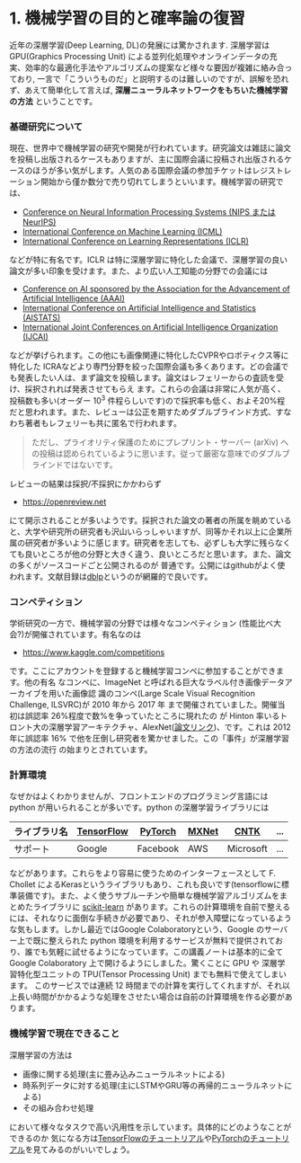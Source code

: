 # 1. 機械学習の目的と確率論の復習
近年の深層学習(Deep Learning, DL)の発展には驚かされます. 深層学習は GPU(Graphics Processing Unit) による並列化処理やオンラインデータの充実、効率的な最適化手法やアルゴリズムの提案など様々な要因が複雑に絡み合っており, 一言で「こういうものだ」と説明するのは難しいのですが、誤解を恐れず、あえて簡単化して言えば, **深層ニューラルネットワークをもちいた機械学習の方法** ということです。

### 基礎研究について
現在、世界中で機械学習の研究や開発が行われています。研究論文は雑誌に論文を投稿し出版されるケースもありますが、主に国際会議に投稿され出版されるケースのほうが多い気がします。人気のある国際会議の参加チケットはレジストレーション開始から僅か数分で売り切れてしまうといいます。機械学習の研究では、

- [Conference on Neural Information Processing Systems (NIPS または NeurIPS)](https://nips.cc)
- [International Conference on Machine Learning (ICML)](https://icml.cc)
- [International Conference on Learning Representations (ICLR)](https://iclr.cc)

などが特に有名です。ICLR は特に深層学習に特化した会議で、深層学習の良い論文が多い印象を受けます。また、より広い人工知能の分野での会議には

- [Conference on AI sponsored by the Association for the Advancement of Artificial Intelligence (AAAI)](https://www.aaai.org/Conferences/AAAI/aaai.php)
- [International Conference on Artificial Intelligence and Statistics (AISTATS)](https://www.aistats.org)
- [International Joint Conferences on Artificial Intelligence Organization (IJCAI)](https://www.ijcai.org)

などが挙げられます。この他にも画像関連に特化したCVPRやロボティクス等に特化した ICRAなどより専門分野を絞った国際会議も多くあります。どの会議でも発表したい人は、まず論文を投稿します。論文はレフェリーからの査読を受け、採択されれば発表させてもらえ ます。これらの会議は非常に人気が高く、投稿数も多い(オーダー $10^3$ 件程らしいです)ので採択率も低く、およそ20%程だと思われます。また、レビューは公正を期すためダブルブラインド方式、すなわち著者もレフェリーも共に匿名で行われます。
> ただし、プライオリティ保護のためにプレプリント・サーバー (arXiv) への投稿は認められているように思います。従って厳密な意味でのダブルブラインドではないです。

レビューの結果は採択/不採択にかかわらず
- https://openreview.net

にて開示されることが多いようです。採択された論文の著者の所属を眺めていると、大学や研究所の研究者も沢山いらっしゃいますが、同等かそれ以上に企業所属の研究者が多いように感じます。研究者を志しても、必ずしも大学に残らなくても良いところが他の分野と大きく違う、良いところだと思います。また、論文の多くがソースコードごと公開されるのが 普通です。公開にはgithubがよく使われます。文献目録は[dblp](https://dblp.uni-trier.de/)というのが網羅的で良いです。

### コンペティション
学術研究の一方で、機械学習の分野では様々なコンペティション (性能比べ大会?)が開催されています。有名なのは

- https://www.kaggle.com/competitions

です。ここにアカウントを登録すると機械学習コンペに参加することができます。他の有名 なコンペに、ImageNet と呼ばれる巨大なラベル付き画像データアーカイブを用いた画像認 識のコンペ(Large Scale Visual Recognition Challenge, ILSVRC)が 2010 年から 2017 年 まで開催されていました。開催当初は誤認率 26%程度で数%を争っていたところに現れたの が Hinton 率いるトロント大の深層学習アーキテクチャ、AlexNet([論文リンク](http://papers.nips.cc/paper/4824-imagenet-classification-with-deep-convolutional-neural-networ))、です。これは 2012 年に誤認率 16% で他を圧倒し研究者を驚かせました。この「事件」が深層学習の方法の流行 の始まりとされています。


### 計算環境
なぜかはよくわかりませんが、フロントエンドのプログラミング言語には python が用いられることが多いです。python の深層学習ライブラリには

ライブラリ名|[TensorFlow](https://www.tensorflow.org/)|[PyTorch](https://pytorch.org/)|[MXNet](https://mxnet.apache.org)|[CNTK](https://docs.microsoft.com/en-us/cognitive-toolkit/)|...
---|---|---|---|---|---
サポート|Google|Facebook|AWS|Microsoft|...

などがあります。これらをより容易に使うためのインターフェースとして F. Chollet によるKerasというライブラリもあり、これも良いです(tensorflowに標準装備です)。また、よく使うサブルーチンや簡単な機械学習アルゴリズムをまとめたライブラリに [scikit-learn](https://scikit-learn.org/stable/) があります。これらの計算環境を自前で整えるには、それなりに面倒な手続きが必要であり、それが参入障壁になっているような気もします。しかし最近ではGoogle Colaboratoryという、Google のサーバー上で既に整えられた python 環境を利用するサービスが無料で提供されており、誰でも気軽に試せるようになっています。この講義ノートは基本的に全て Google Colaboratory 上で開けるようにしました。驚くことに GPU や 深層学習特化型ユニットの TPU(Tensor Processing Unit) までも無料で使えてしまいます。 このサービスでは連続 12 時間までの計算を実行してくれますが、それ以上長い時間がかかるような処理をさせたい場合は自前の計算環境を作る必要があります。

### 機械学習で現在できること
深層学習の方法は
- 画像に関する処理(主に畳み込みニューラルネットによる)
- 時系列データに対する処理(主にLSTMやGRU等の再帰的ニューラルネットによる) 
- その組み合わせ処理

において様々なタスクで高い汎用性を示しています。具体的にどのようなことができるのか 気になる方は[TensorFlowのチュートリアル](https://www.tensorflow.org/tutorials?hl=ja)や[PyTorchのチュートリアル](https://pytorch.org/tutorials/)を見てみるのがいいでしょう。